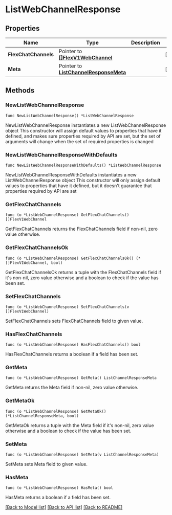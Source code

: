 # ListWebChannelResponse

## Properties

Name | Type | Description | Notes
------------ | ------------- | ------------- | -------------
**FlexChatChannels** | Pointer to [**[]FlexV1WebChannel**](FlexV1WebChannel.md) |  | [optional] 
**Meta** | Pointer to [**ListChannelResponseMeta**](ListChannelResponse_meta.md) |  | [optional] 

## Methods

### NewListWebChannelResponse

`func NewListWebChannelResponse() *ListWebChannelResponse`

NewListWebChannelResponse instantiates a new ListWebChannelResponse object
This constructor will assign default values to properties that have it defined,
and makes sure properties required by API are set, but the set of arguments
will change when the set of required properties is changed

### NewListWebChannelResponseWithDefaults

`func NewListWebChannelResponseWithDefaults() *ListWebChannelResponse`

NewListWebChannelResponseWithDefaults instantiates a new ListWebChannelResponse object
This constructor will only assign default values to properties that have it defined,
but it doesn't guarantee that properties required by API are set

### GetFlexChatChannels

`func (o *ListWebChannelResponse) GetFlexChatChannels() []FlexV1WebChannel`

GetFlexChatChannels returns the FlexChatChannels field if non-nil, zero value otherwise.

### GetFlexChatChannelsOk

`func (o *ListWebChannelResponse) GetFlexChatChannelsOk() (*[]FlexV1WebChannel, bool)`

GetFlexChatChannelsOk returns a tuple with the FlexChatChannels field if it's non-nil, zero value otherwise
and a boolean to check if the value has been set.

### SetFlexChatChannels

`func (o *ListWebChannelResponse) SetFlexChatChannels(v []FlexV1WebChannel)`

SetFlexChatChannels sets FlexChatChannels field to given value.

### HasFlexChatChannels

`func (o *ListWebChannelResponse) HasFlexChatChannels() bool`

HasFlexChatChannels returns a boolean if a field has been set.

### GetMeta

`func (o *ListWebChannelResponse) GetMeta() ListChannelResponseMeta`

GetMeta returns the Meta field if non-nil, zero value otherwise.

### GetMetaOk

`func (o *ListWebChannelResponse) GetMetaOk() (*ListChannelResponseMeta, bool)`

GetMetaOk returns a tuple with the Meta field if it's non-nil, zero value otherwise
and a boolean to check if the value has been set.

### SetMeta

`func (o *ListWebChannelResponse) SetMeta(v ListChannelResponseMeta)`

SetMeta sets Meta field to given value.

### HasMeta

`func (o *ListWebChannelResponse) HasMeta() bool`

HasMeta returns a boolean if a field has been set.


[[Back to Model list]](../README.md#documentation-for-models) [[Back to API list]](../README.md#documentation-for-api-endpoints) [[Back to README]](../README.md)


